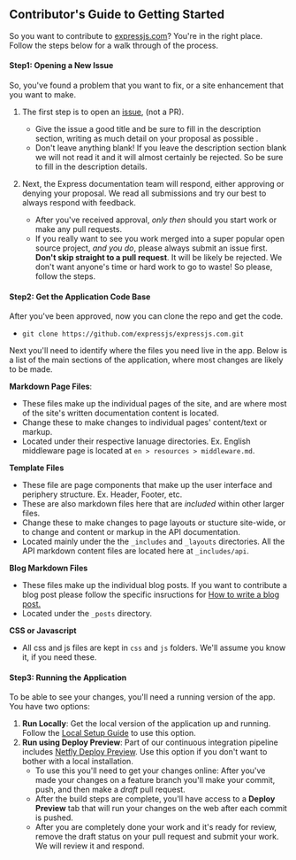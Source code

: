 ## Contributor's Guide to Getting Started

So you want to contribute to [expressjs.com](https://expressjs.com/)? You're in the right place. Follow the steps below for a walk through of the process.


#### Step1: Opening a New Issue
So, you've found a problem that you want to fix, or a site enhancement that you want to make. 
1. The first step is to open an [issue](https://github.com/expressjs/expressjs.com/issues/new?assignees=&labels=&projects=&template=3other.md), (not a PR). 
    - Give the issue a good title and be sure to fill in the description section, writing as much detail on your proposal as possible .
    - Don't leave anything blank! If you leave the description section blank we will not read it and it will almost certainly be rejected. So be sure to fill in the description details.


2. Next, the Express documentation team will respond, either approving or denying your proposal. We read all submissions and try our best to always respond with feedback. 
    - After you've received approval, *only then* should you start work or make any pull requests. 
    - If you really want to see you work merged into a super popular open source project, *and you do*, please always submit an issue first. __Don't skip straight to a pull request__. It will be likely be rejected. We don't want anyone's time or hard work to go to waste! So please, follow the steps.

#### Step2: Get the Application Code Base

After you've been approved, now you can clone the repo and get the code.
- `git clone https://github.com/expressjs/expressjs.com.git`

Next you'll need to identify where the files you need live in the app. Below is a list of the main sections of the application, where most changes are likely to be made.

**Markdown Page Files**: 
- These files make up the individual pages of the site, and are where most of the site's written documentation content is located.
- Change these to make changes to individual pages' content/text or markup. 
- Located under their respective lanuage directories. Ex. English middleware page is located at `en > resources > middleware.md`.

**Template Files**
- These file are page components that make up the user interface and periphery structure. Ex. Header, Footer, etc.
- These are also markdown files here that are *included* within other larger files.
- Change these to make changes to page layouts or stucture site-wide, or to change and content or markup in the API documentation.
- Located mainly under the the `_includes` and `_layouts` directories. All the API markdown content files are located here at `_includes/api`.

**Blog Markdown Files**
- These files make up the individual blog posts. If you want to contribute a blog post please
follow the specific insructions for [How to write a blog post.](https://expressjs.com/en/blog/write-post.html)
- Located under the `_posts` directory. 

**CSS or Javascript**
- All css and js files are kept in `css` and `js` folders. We'll assume you know it, if you need these.

#### Step3: Running the Application
To be able to see your changes, you'll need a running version of the app. You have two options:
1. __Run Locally__: Get the local version of the application up and running. Follow the [Local Setup Guide](./README.md/#local-setup) to use this option.
2. __Run using Deploy Preview__: Part of our continuous integration pipeline includes [Netfly Deploy Preview](https://docs.netlify.com/site-deploys/deploy-previews/). Use this option if you don't want to bother with a local installation. 
    - To use this you'll need to get your changes online: After you've made your changes on a feature branch you'll make your commit, push, and then make a *draft* pull request. 
    - After the build steps are complete, you'll have access to a __Deploy Preview__ tab that will run your changes on the web after each commit is pushed. 
    - After you are completely done your work and it's ready for review, remove the draft status on your pull request and submit your work. We will review it and respond. 
